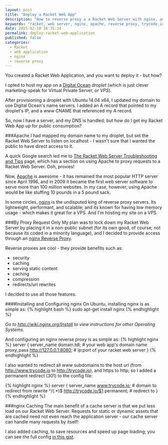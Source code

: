 ```yaml
---
layout: post
title: "Deploy a Racket Web App"
description: "How to reverse proxy a a Racket Web Server with nginx, and manage it with daemontools."
keywords: "racket, web server, nginx, apache, reverse proxy, trycode.io"
date: 2015-02-10 16:35:34
permalink: deploy-racket-web-application
published: false
categories:
  - Racket
  - web application
  - nginx
  - reverse proxy
---
```

You created a Racket Web Application, and you want to deploy it - but how?

I opted to host my app on a <a href="https://www.digitalocean.com/?refcode=997e653df36e" target="_blank">Digital Ocean</a> *droplet* (which is just clever marketing-speak for Virtual Private Server, or *VPS*).

After provisioning a droplet with Ubuntu 14.04 x64, I updated my domain to use Digital Ocean's name servers. I added an A record that pointed to my droplet's IP, and a *www* CNAME that referenced my A record.

So, now I have a server, and my DNS is handled; but how do I get my Racket Web App up for public consumption?

###Apache
I had mapped my domain name to my droplet, but set the Racket Web Server to listen on localhost - I wasn't sure that I wanted the public to have direct access to it.

A quick Google search led me to <a href="http://docs.racket-lang.org/web-server-internal/Troubleshooting_and_Tips.html" target="_blank">The Racket Web Server Troubleshooting and Tips</a> page, which has a section on using Apache to proxy requests to a Racket Web Server. Ooh, proxies!

Now, <a href="http://en.wikipedia.org/wiki/Apache_HTTP_Server" target="_blank">Apache</a> is awesome - it has remained the most popular HTTP server since April 1996, and in 2009 it became the first web server software to serve more than 100 million websites. In my case, however, using Apache would be like stuffing 10 pounds in a 5 pound sack.

In some circles, <a href="http://nginx.org/en/" target="_blank">nginx</a> is the undisputed king of reverse proxy servers. Its lightweight, performant, and scalable; and its known for having low memory usage - which makes it great for a VPS. And I'm hosting my site on a VPS.

###By Proxy Request Only
My plan was to lock down my Racket Web Server by placing it in a non-public subnet (for its own good, of course; not because its coded in a minority language), and I decided to provide access through an <a href="http://nginx.com/blog/reverse-proxy-using-nginx-plus/" target="_blank">nginx Reverse Proxy</a>.

Reverse proxies are cool - they provide benefits such as:

* security
* caching
* serving static content
* caching
* compression
* redirects/url rewrites

I decided to use all those features.

####Installing and Configuring nginx
On Ubuntu, installing nginx is as simple as:
{% highlight bash %}
sudo apt-get install nginx
{% endhighlight %}

*Go to <a href="http://wiki.nginx.org/Install" target="_blank">http://wiki.nginx.org/Install</a> to view instructions for other Operating Systems.*

And configuring an nginx reverse proxy is as simple as:
{% highlight nginx %}
server {
      server_name domain.tdl; # your web app's domain name
      proxy_pass  http://127.0.0.1:8080; # ip:port of your racket web server
}
{% endhighlight %}

I also wanted to redirect all *www* subdomains to the host url (from http://www.trycode.io to http://trycode.io), and https to http; so I added a permanent redirect (301) to the config file:

{% highlight nginx %}
server {
      server_name www.trycode.io; # domain to redirect from
      rewrite  ^/(.*)$  http://trycode.io/$1 permanent; # redirect to
}
{% endhighlight %}

###nginx Caching
The main benefit of a cache server is that we put less load on our Racket Web Server. Requests for static or dynamic assets that are cached need not even reach the application server - our cache server can handle many requests by itself!

I also added caching, to save resources and speed up page loading; you can see the full config <a href="https://gist.github.com/arguello/9a25162d49e37df84e87#file-default" target="_blank">in this gist</a>.
